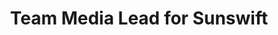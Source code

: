 ---
title: Team Media Lead for Sunswift
company: Brightstone World Solar Challenge
city: Darwin NT - Adelaide SA
type: Projects
start: 2019-10-03 00:00 +10:00
end: 2019-10-20 00:00 +10:00
current:
---